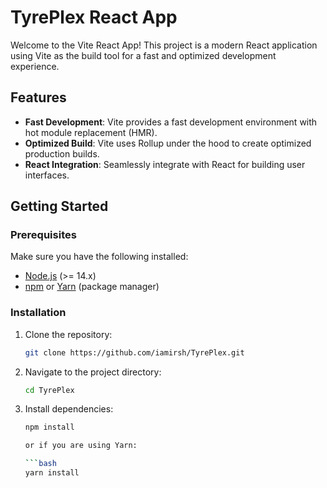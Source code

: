 # TyrePlex React App

Welcome to the Vite React App! This project is a modern React application using Vite as the build tool for a fast and optimized development experience.

## Features

- **Fast Development**: Vite provides a fast development environment with hot module replacement (HMR).
- **Optimized Build**: Vite uses Rollup under the hood to create optimized production builds.
- **React Integration**: Seamlessly integrate with React for building user interfaces.

## Getting Started

### Prerequisites

Make sure you have the following installed:

- [Node.js](https://nodejs.org/) (>= 14.x)
- [npm](https://www.npmjs.com/) or [Yarn](https://yarnpkg.com/) (package manager)

### Installation

1. Clone the repository:

   ```bash
   git clone https://github.com/iamirsh/TyrePlex.git

2. Navigate to the project directory:

   ```bash
   cd TyrePlex

3. Install dependencies:

   ```bash
   npm install

   or if you are using Yarn:

   ```bash
   yarn install
